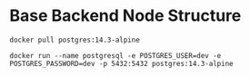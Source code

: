 # Base Backend Node Structure


`docker pull postgres:14.3-alpine`

`docker run --name postgresql -e POSTGRES_USER=dev -e POSTGRES_PASSWORD=dev -p 5432:5432 postgres:14.3-alpine`